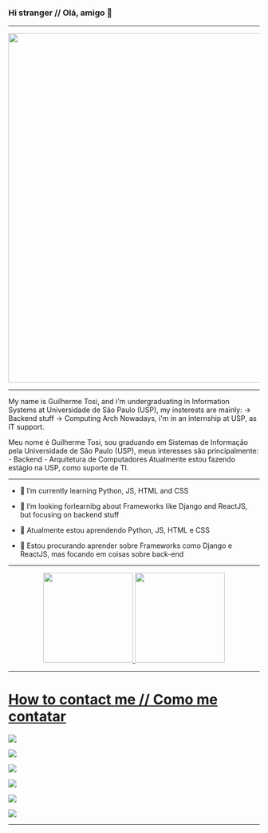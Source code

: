 ### Hi stranger  // Olá, amigo 👋

-----------------------------------------------------------------------------------------------------------------------------------------------------------------------

<p align="center">
  <a href="https://github.com/pwdrc" target="_blank">
    <img src="https://svg-banners.vercel.app/api?type=typeWriter&text1=print(%22Welcome,%20I%20hope%20you%20enjoy%20my%20github%22)%20💻&width=700&height=75" width="700">
  </a>
</p>

-----------------------------------------------------------------------------------------------------------------------------------------------------------------------

   My name is Guilherme Tosi, and i'm undergraduating in Information Systems at Universidade de São Paulo (USP), my insterests are mainly:
     -> Backend stuff
     -> Computing Arch
  Nowadays, i'm in an internship at USP, as IT support.

  Meu nome é Guilherme Tosi, sou graduando em Sistemas de Informação pela Universidade de São Paulo (USP), meus interesses são principalmente:
     - Backend 
     - Arquitetura de Computadores
  Atualmente estou fazendo estágio na USP, como suporte de TI.
  
-----------------------------------------------------------------------------------------------------------------------------------------------------------------------

- 🌱 I’m currently learning Python, JS, HTML and CSS
- 🤔 I’m looking forlearnibg about Frameworks like Django and ReactJS, but focusing on backend stuff

- 🌱 Atualmente estou aprendendo Python, JS, HTML e CSS
- 🤔 Estou procurando aprender sobre Frameworks como Django e ReactJS, mas focando em coisas sobre back-end

-----------------------------------------------------------------------------------------------------------------------------------------------------------------------

<div align="center">
  <a href="https://github.com/Tosi-eu">
  <img height="180em" src="https://github-readme-stats.vercel.app/api?username=Tosi-eu&show_icons=true&theme=dracula&include_all_commits=true&count_private=true"/>
  <img height="180em" src="https://github-readme-stats.vercel.app/api/top-langs/?username=Tosi-eu&layout=compact&langs_count=7&theme=dracula"/>
</div>

-----------------------------------------------------------------------------------------------------------------------------------------------------------------------
   
 # How to contact me // Como me contatar
 
 <a href="https://www.linkedin.com/in/guilherme-henrique-galdini-tosi-72865b202" target="_blank"><img src="https://img.shields.io/badge/-LinkedIn-%230077B5?style=for-the-badge&logo=linkedin&logoColor=white" target="_blank"></a> 
 
 <a href = "mailto:galdiniguilherme@usp.br"><img src="https://img.shields.io/badge/-Gmail-%23333?style=for-the-badge&logo=gmail&logoColor=white" target="_blank"></a>
 
 <a href="https://instagram.com/guitosi.priv" target="_blank"><img src="https://img.shields.io/badge/-Instagram-%23E4405F?style=for-the-badge&logo=instagram&logoColor=white" target="_blank"></a>
 
 <a href="https://wa.me/5519996380863" target="_blanck"><img src="https://img.shields.io/badge/WhatsApp-25D366?style=for-the-badge&logo=whatsapp&logoColor=white" target="_blank"></a>
 
 <a href="https://www.facebook.com/guilherme.galdini.7/" target="_blank"><img src ="https://img.shields.io/badge/Facebook-1877F2?style=for-the-badge&logo=facebook&logoColor=white" target="_blank"></a>
 
 <a href="https://t.me/username2015199" target="_blank"><img src ="https://img.shields.io/badge/Telegram-2CA5E0?style=for-the-badge&logo=telegram&logoColor=white" target="_blank"></a>

-----------------------------------------------------------------------------------------------------------------------------------------------------------------------
 
 
